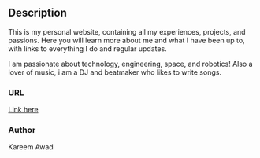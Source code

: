 ## Description

This is my personal website, containing all my experiences, projects, and passions. Here you will learn more about me and what I have been up to, with links to everything I do and regular updates.

I am passionate about technology, engineering, space, and robotics! Also a lover of music, i am a DJ and beatmaker who likes to write songs.

### URL

[Link here](https://kareemawad.github.io)

### Author

Kareem Awad
